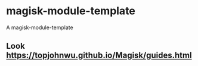 # magisk-module-template
A magisk-module-template

## Look https://topjohnwu.github.io/Magisk/guides.html
